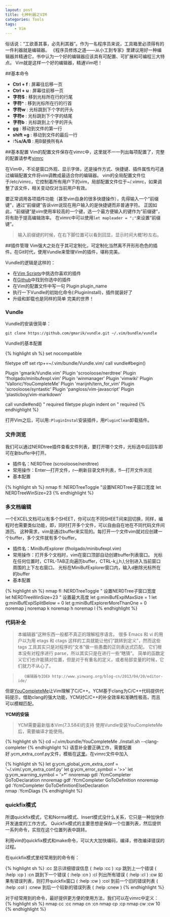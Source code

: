 ```yaml
---
layout: post
title: 七种利器之VIM
categories: Tools 
tags:
    - Vim
---
```


俗话说：“工欲善其事，必先利其器”。作为一名程序员来说，工具箱里必须得有的一件利器就是编辑器。
《程序员修炼之道——从小工到专家》里建议用好一种编辑器并精通它，书中认为一个好的编辑器应该具有可配置、可扩展和可编程三大特点。
Vim就是这样一个好的编辑器，精通Vim吧！

##基本命令 
- **Ctrl + f** : 屏幕往后移一页
- **Ctrl + u** : 屏幕往前移一页
- **字符$** : 移到光标所在行的行尾
- **字符^** : 移到光标所在行的行首
- **字符w** : 光标跳到下个字的开头
- **字符e** : 光标跳到下个字的结尾
- **字符b** : 光标跳到上个字的开头
- **gg** : 移动到文件的第一行
- **shift +g** : 移动到文件的最后一行
- **:%s/A/B** : 用B替换所有A


##基本配置 
Vim的配置文件保存在vimrc中，这里就不一一列出每项配置了，完整的配置请参考[vimrc](/source/tools/vimrc)

在Vim中，不论是窗口外观、显示字体，还是操作方式、快捷键、插件属性均可通过编辑配置文件将vim调教成最适合你的编辑器。
vim的全局配置文件位于/etc/vimrc，它控制着所有用户下的vim，局部配置文件位于~/.vimrc，如果调整了该文件，相关变动仅对当前用户有效。

要正常调用各项插件功能（甚至vim自身的很多快捷操作），先得输入一个“前缀键”，通过“前缀键”告诉vim说现在用户输入的是快捷键而非普通字符。
正因如此，“前缀键”是vim使用率较高的一个键，选一个最方便输入的键作为“前缀键”，将有助于提高编辑效率。
在vimrc中可以使用`let mapleader = ";"`来设置“前缀键”。
>输入前缀键的时候，在右下脚位置可以看到回显，显示时间大概1秒左右。

##插件管理 
Vim强大之处在于其可定制化，可定制化当然离不开形形色色的插件。在Git时代，使用Vundle来管理Vim的插件，堪称完美。

Vundle的逻辑是这样的：

* 在[Vim Scripts](http://vim-scripts.org/vim/scripts.html)中挑选你喜欢的插件
* 在[Github](https://github.com)中找到你选中的插件
* 在Vim的配置文件中写一句 Plugin plugin_name
* 执行一下Vundle的初始化命令(:PluginInstall)，插件就装好了
* 升级和卸载也是同样的简单
完美的世界！

### Vundle 
Vundle的安装很简单：

`git clone https://github.com/gmarik/vundle.git ~/.vim/bundle/vundle`

Vundle的基本配置

{% highlight sh %}
set nocompatible
 
filetype off
set rtp+=~/.vim/bundle/Vundle.vim/
call vundle#begin()

Plugin 'gmarik/Vundle.vim'
Plugin 'scrooloose/nerdtree'
Plugin 'fholgado/minibufexpl.vim'
Plugin 'winmanager'
Plugin 'vimwiki'
Plugin 'Valloric/YouCompleteMe'
Plugin 'marijnh/tern_for_vim'
Plugin 'scrooloose/syntastic'
Plugin 'pangloss/vim-javascript'
Plugin 'plasticboy/vim-markdown'

call vundle#end()            " required
filetype plugin indent on    " required
{% endhighlight %}

打开Vim之后，可以用`:PluginInstal`安装插件，用`PluginClean`卸载插件。

### 文件浏览
我们可以通过NERDtree插件查看文件列表，要打开哪个文件，光标选中后回车即可在新buffer中打开。

 * 插件名：NERDTree (scrooloose/nerdtree)
 * 常用操作：Enter—打开文件，<Leader>r—刷新目录文件列表，<Leader>fl—打开文件浏览
 * 基本配置
 
{% highlight sh %}
 nmap <Leader>fl :NERDTreeToggle<CR>
 "设置NERDTree子窗口宽度
 let NERDTreeWinSize=23
{% endhighlight %}

### 多文档编辑
一个EXCEL文档可以有多个SHEET，你可以在不同SHEET间来回切换，同样，编程时也需要类似功能，即，同时打开多个文件，可以自由自在地在不同代码文件间游历。
这种需求，vim是通过buffer来实现的。每打开一个文件vim就对应创建一个buffer，多个文件就有多个buffer。

 * 插件名：MiniBufExplorer (fholgado/minibufexpl.vim)
 * 常用操作：打开多个文档时，vim在窗口顶部自动创建buffer列表窗口。
	 光标在任何位置时，CTRL-TAB正向遍历buffer，CTRL-k,j,h,l,分别进入当前窗口周围的上下左右窗口。
	 光标在MiniBufExplorer窗口内，输入d删除光标所在的buffer
 * 基本配置

{% highlight sh %}
 nmap <Leader>fl :NERDTreeToggle<CR>
" 设置NERDTree子窗口宽度                                                                                                                 
let NERDTreeWinSize=23
" 设置最大高度
let g:miniBufExplMaxSize = 1
let g:miniBufExplSplitBelow = 0
let g:miniBufExplorerMoreThanOne = 0
noremap <C-J> <C-W>j
noremap <C-K> <C-W>k
noremap <C-H> <C-W>h
noremap <C-L> <C-W>l
{% endhighlight %}

### 代码补全
>本编辑器”这种东西一般都不真正的理解程序语言。
>很多 Emacs 和 vi 的用户以为用 etags 和 ctags 这样的工具就能让他们“跳转到定义”，然而这些 tags 工具其实只是对程序的“文本”做一些愚蠢的正则表达式匹配。
>它们根本没有对程序进行 parse，所以其实只是在进行一些“瞎猜”。
>简单的函数定义它们也许能猜对位置，但是对于有重名的定义，或者局部变量的时候，它们就力不从心了。

>		《编辑器与IDE》 http://www.yinwang.org/blog-cn/2013/04/20/editor-ide/


但是[YouCompleteMe](http://valloric.github.io/YouCompleteMe/)让Vim理解了C/C++。YCM基于clang为C/C++代码提供代码提示，借助clang的强大功能，YCM对C/C++的补全效率和准确性极高，而且可以模糊匹配。

**YCM的安装**
>YCM需要最新版本Vim(7.3.584)的支持
使用Vundle安装YouCompleteMe后，需要编译才能使用。

{% highlight sh %}
cd ~/.vim/bundle/YouCompleteMe
./install.sh --clang-completer
{% endhighlight %}
语意补全要正确工作，需要配置好.ycm_extra_conf.py文件，模板在[这里](https://gist.github.com/locojay/4950253)。在vimrc文件中加入

{% highlight sh %}
let g:ycm_global_ycm_extra_conf = '~/.vim/.ycm_extra_conf.py'
let g:ycm_error_symbol = '>>'
let g:ycm_warning_symbol = '>*'
nnoremap <leader>gdl :YcmCompleter GoToDeclaration<CR>
nnoremap <leader>gdf :YcmCompleter GoToDefinition<CR>
nnoremap <leader>gd :YcmCompleter GoToDefinitionElseDeclaration<CR>                                                                      
nmap <F4> :YcmDiags<CR>
{% endhighlight %}

### quickfix模式
所谓quickfix模式，它和Normal模式、Insert模式没什么关系，它只是一种加快你开发速度的工作方式。
Quickfix模式的主要思想是保存一个位置列表，然后提供一系列命令，实现在这个位置列表中跳转。 

利用vim的quickfix模式和make命令，可以大大加快编码，编译，修改编译错误的过程。

在quickfix模式里经常用到的命令有：

{% highlight sh %}
	:cc        显示详细错误信息 ( :help :cc )
	:cp        跳到上一个错误 ( :help :cp )
	:cn        跳到下一个错误 ( :help :cn )
	:cl        列出所有错误 ( :help :cl )
	:cw        如果有错误列表，则打开quickfix窗口 ( :help :cw )
	:col       到前一个旧的错误列表 ( :help :col )
	:cnew      到后一个较新的错误列表 ( :help :cnew )
{% endhighlight %}
  
对于经常用到的命令，最好提供更方便的使用方法，我们可以在vimrc中定义： 
{% highlight sh %}
	nmap <leader>cc :cc<cr>
	nmap <leader>cn :cn<cr>
	nmap <leader>cp :cp<cr>
	nmap <leader>cw :cw 10<cr> 
{% endhighlight %}











